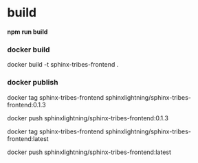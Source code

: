 # build

**npm run build**

### docker build

docker build -t sphinx-tribes-frontend .

### docker publish

docker tag sphinx-tribes-frontend sphinxlightning/sphinx-tribes-frontend:0.1.3

docker push sphinxlightning/sphinx-tribes-frontend:0.1.3

docker tag sphinx-tribes-frontend sphinxlightning/sphinx-tribes-frontend:latest

docker push sphinxlightning/sphinx-tribes-frontend:latest